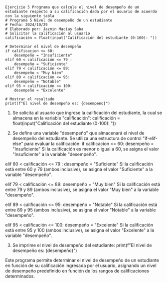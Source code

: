 ```
Ejercicio 5 Programa que calcule el nivel de desempeño de un estudiante respecto a su calificación dada por el usuario de acuerdo con la siguiente tabla  
# Programa 5 Nivel de desempeño de un estudiante 
# Fecha: 2024/10/29
# Elaborado por: Jazmin Macias Saba 
# Solicitar la calificación al usuario
calificación = float(input("Calificación del estudiante (0-100): "))

# Determinar el nivel de desempeño
if calificacion <= 60:
    desempeño = "Insuficiente"
elif 60 < calificación <= 79 :
    desempeño = "Suficiente"
elif 79 < calificación <= 89:
    desempeño = "Muy bien"
elif 89 < calificación <= 95:
    desempeño = "Notable"
elif 95 < calificación <= 100:
    desempeño = "Excelente"

# Mostrar el resultado
print(f"El nivel de desempeño es: {desempeno}")
```
1. Se solicita al usuario que ingrese la calificación del estudiante, la cual se almacena en la variable "calificación":
calificación = float(input("Calificación del estudiante (0-100): "))

2. Se define una variable "desempeño" que almacenará el nivel de desempeño del estudiante. Se utiliza una estructura de control "if-elif-else" para evaluar la calificación:
if calificacion <= 60:
    desempeño = "Insuficiente"
Si la calificación es menor o igual a 60, se asigna el valor "Insuficiente" a la variable "desempeño".

elif 60 < calificación <= 79 :
    desempeño = "Suficiente"
Si la calificación está entre 60 y 79 (ambos inclusive), se asigna el valor "Suficiente" a la variable "desempeño".

elif 79 < calificación <= 89:
    desempeño = "Muy bien"
Si la calificación está entre 79 y 89 (ambos inclusive), se asigna el valor "Muy bien" a la variable "desempeño".

elif 89 < calificación <= 95:
    desempeño = "Notable"
Si la calificación está entre 89 y 95 (ambos inclusive), se asigna el valor "Notable" a la variable "desempeño".

elif 95 < calificación <= 100:
    desempeño = "Excelente"
Si la calificación está entre 95 y 100 (ambos inclusive), se asigna el valor "Excelente" a la variable "desempeño".

3. Se imprime el nivel de desempeño del estudiante:
print(f"El nivel de desempeño es: {desempeño}")

Este programa permite determinar el nivel de desempeño de un estudiante en función de su calificación ingresada por el usuario, asignando un nivel de desempeño predefinido en función de los rangos de calificaciones determinados.
